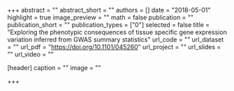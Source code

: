 +++
abstract = ""
abstract_short = ""
authors = []
date = "2018-05-01"
highlight = true
image_preview = ""
math = false
publication = ""
publication_short = ""
publication_types = ["0"]
selected = false
title = "Exploring the phenotypic consequences of tissue specific gene expression variation inferred from GWAS summary statistics"
url_code = ""
url_dataset = ""
url_pdf = "https://doi.org/10.1101/045260"
url_project = ""
url_slides = ""
url_video = ""

[header]
  caption = ""
  image = ""

+++
